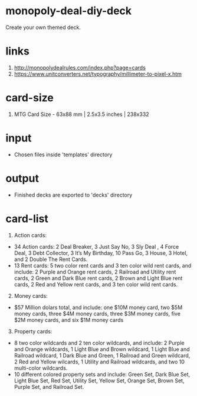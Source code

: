 # monopoly-deal-diy-deck
Create your own themed deck.

# links
1. http://monopolydealrules.com/index.php?page=cards
2. https://www.unitconverters.net/typography/millimeter-to-pixel-x.htm

# card-size
1. MTG Card Size - 63x88 mm | 2.5x3.5 inches | 238x332

# input
* Chosen files inside 'templates' directory

# output
* Finished decks are exported to 'decks' directory

# card-list
1. Action cards:
 * 34 Action cards: 2 Deal Breaker, 3 Just Say No, 3 Sly Deal , 4 Force Deal, 3 Debt Collector, 3 It’s My Birthday, 10 Pass Go, 3 House, 3 Hotel, and 2 Double The Rent Cards. 
 * 13 Rent cards: 5 two color rent cards and 3 ten color wild rent cards, and include: 2 Purple and Orange rent cards, 2 Railroad and Utility rent cards, 2 Green and Dark Blue rent cards, 2 Brown and Light Blue rent cards, 2 Red and Yellow rent cards, and 3 ten color wild rent cards.

2. Money cards:
  * $57 Million dolars total, and include: one $10M money card, two $5M money cards, three $4M money cards, three $3M money cards, five $2M money cards, and six $1M money cards

3. Property cards:
  *  8 two color wildcards and 2 ten color wildcards, and include: 2 Purple and Orange wildcards, 1 Light Blue and Brown wildcard, 1 Light Blue and Railroad wildcard, 1 Dark Blue and Green, 1 Railroad and Green wildcard, 2 Red and Yellow wilcards, 1 Utility and Railroad wildcards, and two 10 multi-color wildcards.
  * 10 different colored property sets and include: Green Set, Dark Blue Set, Light Blue Set, Red Set, Utility Set, Yellow Set, Orange Set, Brown Set, Purple Set, and Railroad Set.